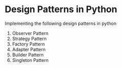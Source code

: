 # Design Patterns in Python

Implementing the following design patterns in python
1. Observer Pattern
2. Strategy Pattern
3. Factory Pattern
4. Adapter Pattern
5. Builder Pattern
6. Singleton Pattern
